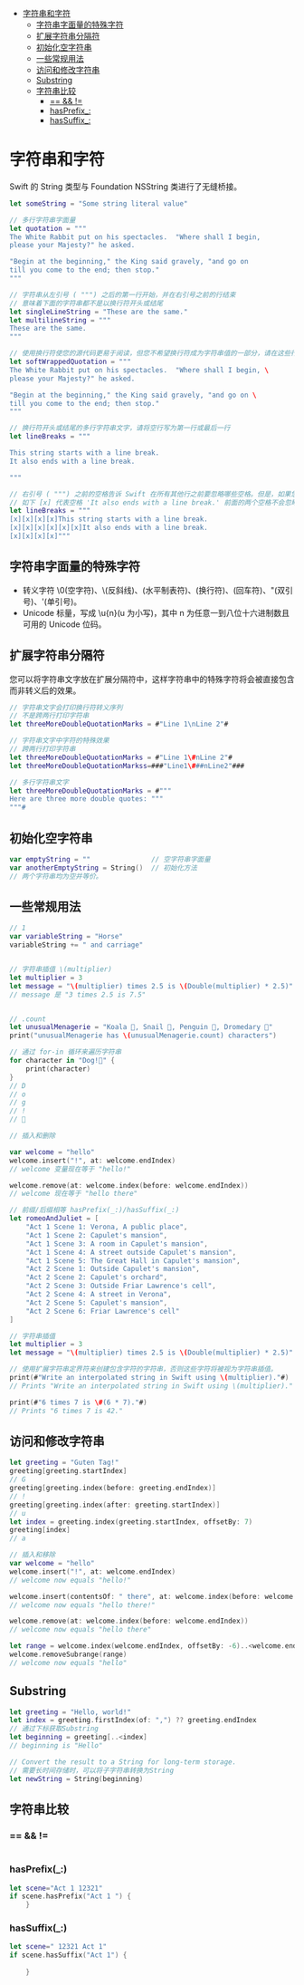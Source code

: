 <!-- TOC -->

- [字符串和字符](#%E5%AD%97%E7%AC%A6%E4%B8%B2%E5%92%8C%E5%AD%97%E7%AC%A6)
    - [字符串字面量的特殊字符](#%E5%AD%97%E7%AC%A6%E4%B8%B2%E5%AD%97%E9%9D%A2%E9%87%8F%E7%9A%84%E7%89%B9%E6%AE%8A%E5%AD%97%E7%AC%A6)
    - [扩展字符串分隔符](#%E6%89%A9%E5%B1%95%E5%AD%97%E7%AC%A6%E4%B8%B2%E5%88%86%E9%9A%94%E7%AC%A6)
    - [初始化空字符串](#%E5%88%9D%E5%A7%8B%E5%8C%96%E7%A9%BA%E5%AD%97%E7%AC%A6%E4%B8%B2)
    - [一些常规用法](#%E4%B8%80%E4%BA%9B%E5%B8%B8%E8%A7%84%E7%94%A8%E6%B3%95)
    - [访问和修改字符串](#%E8%AE%BF%E9%97%AE%E5%92%8C%E4%BF%AE%E6%94%B9%E5%AD%97%E7%AC%A6%E4%B8%B2)
    - [Substring](#substring)
    - [字符串比较](#%E5%AD%97%E7%AC%A6%E4%B8%B2%E6%AF%94%E8%BE%83)
        - [== && !=](#--)
        - [hasPrefix\_:](#hasprefix%5C_)
        - [hasSuffix\_:](#hassuffix%5C_)

<!-- /TOC -->

# 字符串和字符

Swift 的 String 类型与 Foundation NSString 类进行了无缝桥接。

```swift
let someString = "Some string literal value"
```

```swift
// 多行字符串字面量
let quotation = """
The White Rabbit put on his spectacles.  "Where shall I begin,
please your Majesty?" he asked.

"Begin at the beginning," the King said gravely, "and go on
till you come to the end; then stop."
"""
```

```swift
// 字符串从左引号 ( """) 之后的第一行开始，并在右引号之前的行结束
// 意味着下面的字符串都不是以换行符开头或结尾
let singleLineString = "These are the same."
let multilineString = """
These are the same.
"""
```

```swift
// 使用换行符使您的源代码更易于阅读，但您不希望换行符成为字符串值的一部分，请在这些行的末尾写一个反斜杠\：
let softWrappedQuotation = """
The White Rabbit put on his spectacles.  "Where shall I begin, \
please your Majesty?" he asked.

"Begin at the beginning," the King said gravely, "and go on \
till you come to the end; then stop."
"""
```

```swift
// 换行符开头或结尾的多行字符串文字，请将空行写为第一行或最后一行
let lineBreaks = """

This string starts with a line break.
It also ends with a line break.

"""
```

```swift
// 右引号 ( """) 之前的空格告诉 Swift 在所有其他行之前要忽略哪些空格。但是，如果您在行首加上右引号之前的内容之外还写了空格，则包含该空格。
// 如下 [x] 代表空格 'It also ends with a line break.' 前面的两个空格不会忽略
let lineBreaks = """
[x][x][x][x]This string starts with a line break.
[x][x][x][x][x][x]It also ends with a line break.
[x][x][x][x]"""
```

## 字符串字面量的特殊字符

- 转义字符 \0(空字符)、\\(反斜线)、(水平制表符)、(换行符)、(回车符)、\"(双引号)、\'(单引号)。
- Unicode 标量，写成 \u{n}(u 为小写)，其中 n 为任意一到八位十六进制数且可用的 Unicode 位码。

## 扩展字符串分隔符

您可以将字符串文字放在扩展分隔符中，这样字符串中的特殊字符将会被直接包含而非转义后的效果。

```swift
// 字符串文字会打印换行符转义序列
// 不是跨两行打印字符串
let threeMoreDoubleQuotationMarks = #"Line 1\nLine 2"#
```

```swift
// 字符串文字中字符的特殊效果
// 跨两行打印字符串
let threeMoreDoubleQuotationMarks = #"Line 1\#nLine 2"#
let threeMoreDoubleQuotationMarkss=###"Line1\###nLine2"###
```

```swift
// 多行字符串文字
let threeMoreDoubleQuotationMarks = #"""
Here are three more double quotes: """
"""#
```

## 初始化空字符串

```swift
var emptyString = ""               // 空字符串字面量
var anotherEmptyString = String()  // 初始化方法
// 两个字符串均为空并等价。
```

## 一些常规用法

```swift
// 1
var variableString = "Horse"
variableString += " and carriage"


// 字符串插值 \(multiplier)
let multiplier = 3
let message = "\(multiplier) times 2.5 is \(Double(multiplier) * 2.5)"
// message 是 "3 times 2.5 is 7.5"


// .count
let unusualMenagerie = "Koala 🐨, Snail 🐌, Penguin 🐧, Dromedary 🐪"
print("unusualMenagerie has \(unusualMenagerie.count) characters")
```

```swift
// 通过 for-in 循环来遍历字符串
for character in "Dog!🐶" {
    print(character)
}
// D
// o
// g
// !
// 🐶
```

```swift
// 插入和删除

var welcome = "hello"
welcome.insert("!", at: welcome.endIndex)
// welcome 变量现在等于 "hello!"

welcome.remove(at: welcome.index(before: welcome.endIndex))
// welcome 现在等于 "hello there"
```

```swift
// 前缀/后缀相等 hasPrefix(_:)/hasSuffix(_:)
let romeoAndJuliet = [
    "Act 1 Scene 1: Verona, A public place",
    "Act 1 Scene 2: Capulet's mansion",
    "Act 1 Scene 3: A room in Capulet's mansion",
    "Act 1 Scene 4: A street outside Capulet's mansion",
    "Act 1 Scene 5: The Great Hall in Capulet's mansion",
    "Act 2 Scene 1: Outside Capulet's mansion",
    "Act 2 Scene 2: Capulet's orchard",
    "Act 2 Scene 3: Outside Friar Lawrence's cell",
    "Act 2 Scene 4: A street in Verona",
    "Act 2 Scene 5: Capulet's mansion",
    "Act 2 Scene 6: Friar Lawrence's cell"
]
```

```swift
// 字符串插值
let multiplier = 3
let message = "\(multiplier) times 2.5 is \(Double(multiplier) * 2.5)"

// 使用扩展字符串定界符来创建包含字符的字符串，否则这些字符将被视为字符串插值。
print(#"Write an interpolated string in Swift using \(multiplier)."#)
// Prints "Write an interpolated string in Swift using \(multiplier)."

print(#"6 times 7 is \#(6 * 7)."#)
// Prints "6 times 7 is 42."
```

## 访问和修改字符串

```swift
let greeting = "Guten Tag!"
greeting[greeting.startIndex]
// G
greeting[greeting.index(before: greeting.endIndex)]
// !
greeting[greeting.index(after: greeting.startIndex)]
// u
let index = greeting.index(greeting.startIndex, offsetBy: 7)
greeting[index]
// a
```

```swift
// 插入和移除
var welcome = "hello"
welcome.insert("!", at: welcome.endIndex)
// welcome now equals "hello!"

welcome.insert(contentsOf: " there", at: welcome.index(before: welcome.endIndex))
// welcome now equals "hello there!"

welcome.remove(at: welcome.index(before: welcome.endIndex))
// welcome now equals "hello there"

let range = welcome.index(welcome.endIndex, offsetBy: -6)..<welcome.endIndex
welcome.removeSubrange(range)
// welcome now equals "hello"
```

## Substring

```swift
let greeting = "Hello, world!"
let index = greeting.firstIndex(of: ",") ?? greeting.endIndex
// 通过下标获取Substring
let beginning = greeting[..<index]
// beginning is "Hello"

// Convert the result to a String for long-term storage.
// 需要长时间存储时，可以将子字符串转换为String
let newString = String(beginning)
```

## 字符串比较

### == && !=

```swift

```

### hasPrefix(\_:)

```swift
let scene="Act 1 12321"
if scene.hasPrefix("Act 1 ") {
    }
```

### hasSuffix(\_:)

```swift
let scene=" 12321 Act 1"
if scene.hasSuffix("Act 1") {
       
    }
```
